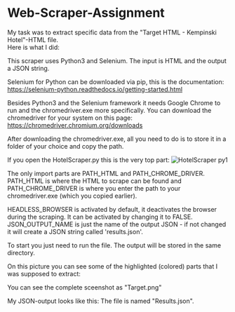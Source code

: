 # Web-Scraper-Assignment

My task was to extract specific data from the "Target HTML - Kempinski Hotel"-HTML file.  
Here is what I did: 

This scraper uses Python3 and Selenium. The input is HTML and the output a JSON string.

Selenium for Python can be downloaded via pip, this is the documentation:
https://selenium-python.readthedocs.io/getting-started.html

Besides Python3 and the Selenium framework it needs Google Chrome to run and the chromedriver.exe more specifically. 
You can download the chromedriver for your system on this page:
https://chromedriver.chromium.org/downloads

After downloading the chromedriver.exe, all you need to do is to store it in a folder of your choice and copy the path.

If you open the HotelScraper.py this is the very top part:
![HotelScraper py1](https://user-images.githubusercontent.com/91540358/211194679-a092a36c-2f33-49fd-bc5c-50cd591a98d1.png)

The only import parts are PATH_HTML and PATH_CHROME_DRIVER. 
PATH_HTML is where the HTML to scrape can be found and PATH_CHROME_DRIVER is where you enter the
path to your chromedriver.exe (which you copied earlier). 

HEADLESS_BROWSER is activated by default, it deactivates the browser during the scraping. It can be activated by changing it to FALSE.
JSON_OUTPUT_NAME is just the name of the output JSON - if not changed it will create a JSON string called 'results.json'.

To start you just need to run the file. The output will be stored in the same directory.

On this picture you can see some of the highlighted (colored) parts that I was supposed to extract:

You can see the complete sceenshot as "Target.png"

My JSON-output looks like this:
The file is named "Results.json".



